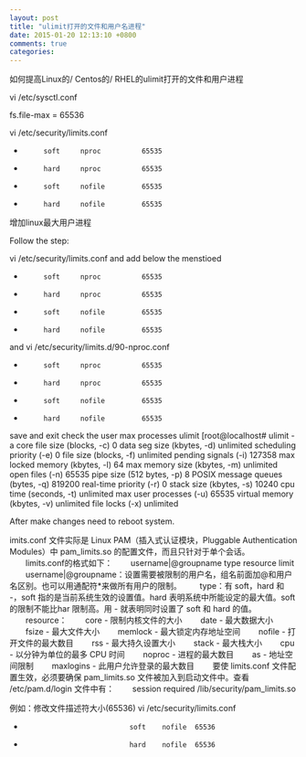 ```yaml
---
layout: post
title: "ulimit打开的文件和用户名进程"
date: 2015-01-20 12:13:10 +0800
comments: true
categories: 
---
```


如何提高Linux的/ Centos的/ RHEL的ulimit打开的文件和用户进程
<!-- more -->
vi /etc/sysctl.conf 

fs.file-max = 65536

vi /etc/security/limits.conf

*          soft     nproc          65535
*          hard     nproc          65535
*          soft     nofile         65535
*          hard     nofile         65535

增加linux最大用户进程

Follow the step:

vi /etc/security/limits.conf  and add below the menstioed

*          soft     nproc          65535
*          hard     nproc          65535
*          soft     nofile         65535
*          hard     nofile         65535
and  vi /etc/security/limits.d/90-nproc.conf

*          soft     nproc          65535
*          hard     nproc          65535
*          soft     nofile         65535
*          hard     nofile         65535
save and exit check the user max processes ulimit 
[root@localhost# ulimit -a
core file size          (blocks, -c) 0
data seg size           (kbytes, -d) unlimited
scheduling priority             (-e) 0
file size               (blocks, -f) unlimited
pending signals                 (-i) 127358
max locked memory       (kbytes, -l) 64
max memory size         (kbytes, -m) unlimited
open files                      (-n) 65535
pipe size            (512 bytes, -p) 8
POSIX message queues     (bytes, -q) 819200
real-time priority              (-r) 0
stack size              (kbytes, -s) 10240
cpu time               (seconds, -t) unlimited
max user processes              (-u) 65535
virtual memory          (kbytes, -v) unlimited
file locks                      (-x) unlimited


After make changes need to reboot system.



imits.conf 文件实际是 Linux PAM（插入式认证模块，Pluggable Authentication Modules）中 pam_limits.so 的配置文件，而且只针对于单个会话。
　　limits.conf的格式如下：
　　username|@groupname type resource limit
　　username|@groupname：设置需要被限制的用户名，组名前面加@和用户名区别。也可以用通配符*来做所有用户的限制。
　　type：有 soft，hard 和 -，soft 指的是当前系统生效的设置值。hard 表明系统中所能设定的最大值。soft 的限制不能比har 限制高。用 - 就表明同时设置了 soft 和 hard 的值。
　　resource：
　　core - 限制内核文件的大小
　　date - 最大数据大小
　　fsize - 最大文件大小
　　memlock - 最大锁定内存地址空间
　　nofile - 打开文件的最大数目
　　rss - 最大持久设置大小
　　stack - 最大栈大小
　　cpu - 以分钟为单位的最多 CPU 时间
　　noproc - 进程的最大数目
　　as - 地址空间限制
　　maxlogins - 此用户允许登录的最大数目
　　要使 limits.conf 文件配置生效，必须要确保 pam_limits.so 文件被加入到启动文件中。查看 /etc/pam.d/login 文件中有：
　　session required /lib/security/pam_limits.so
 
例如：修改文件描述符大小(65536)
vi  /etc/security/limits.conf
 
*                               soft    nofile  65536
*                               hard    nofile  65536

